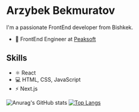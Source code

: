 # Arzybek Bekmuratov
I'm a passionate FrontEnd developer from Bishkek.
* 💼 FrontEnd Engineer at <a href='https://github.com/mypeaksoft'>Peaksoft</a>

## Skills
* ⚛️ React
* 💻 HTML, CSS, JavaScript
* ⚡ Next.js


![Anurag's GitHub stats](https://github-readme-stats.vercel.app/api?username=arzybekb&count_private=true)
[![Top Langs](https://github-readme-stats.vercel.app/api/top-langs/?username=arzybekb&layout=compact)](https://github.com/anuraghazra/github-readme-stats)
<!--
**arzybekb/arzybekb** is a ✨ _special_ ✨ repository because its `README.md` (this file) appears on your GitHub profile.

Here are some ideas to get you started:

- 🔭 I’m currently working on ...
- 🌱 I’m currently learning ...
- 👯 I’m looking to collaborate on ...
- 🤔 I’m looking for help with ...
- 💬 Ask me about ...
- 📫 How to reach me: ...
- 😄 Pronouns: ...
- ⚡ Fun fact: ...
-->
